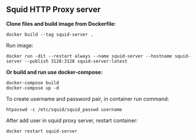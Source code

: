 ## Squid HTTP Proxy server

**Clone files and build image from Dockerfile:**

```
docker build --tag squid-server .
```

Run image:

```
docker run -dit --restart always --name squid-server --hostname squid-server --publish 3128:3128 squid-server:latest
```

**Or build and run use docker-compose:**

```
docker-compose build
docker-compose up -d
```

To create username and password pair, in container run command:

```
htpasswd -c /etc/squid/squid_passwd username
```

After add user in squid proxy server, restart container:

```
docker restart squid-server
```

